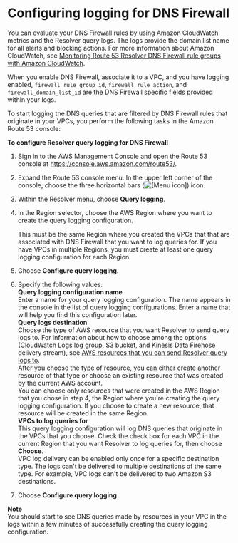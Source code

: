 # Configuring logging for DNS Firewall<a name="firewall-resolver-query-logs-configuring"></a>

 You can evaluate your DNS Firewall rules by using Amazon CloudWatch metrics and the Resolver query logs\. The logs provide the domain list name for all alerts and blocking actions\. For more information about Amazon CloudWatch, see [Monitoring Route 53 Resolver DNS Firewall rule groups with Amazon CloudWatch](monitoring-resolver-dns-firewall-with-cloudwatch.md)\.

When you enable DNS Firewall, associate it to a VPC, and you have logging enabled, `firewall_rule_group_id`, `firewall_rule_action`, and `firewall_domain_list_id` are the DNS Firewall specific fields provided within your logs\.

To start logging the DNS queries that are filtered by DNS Firewall rules that originate in your VPCs, you perform the following tasks in the Amazon Route 53 console:<a name="firewall-resolver-query-logs-configuring-procedure"></a>

**To configure Resolver query logging for DNS Firewall**

1. Sign in to the AWS Management Console and open the Route 53 console at [https://console\.aws\.amazon\.com/route53/](https://console.aws.amazon.com/route53/)\.

1. Expand the Route 53 console menu\. In the upper left corner of the console, choose the three horizontal bars \(![\[Menu icon\]](http://docs.aws.amazon.com/Route53/latest/DeveloperGuide/images/menu-icon.png)\) icon\.

1. Within the Resolver menu, choose **Query logging**\.

1. In the Region selector, choose the AWS Region where you want to create the query logging configuration\. 

   This must be the same Region where you created the VPCs that that are associated with DNS Firewall that you want to log queries for\. If you have VPCs in multiple Regions, you must create at least one query logging configuration for each Region\.

1. Choose **Configure query logging**\.

1. Specify the following values:  
**Query logging configuration name**  
Enter a name for your query logging configuration\. The name appears in the console in the list of query logging configurations\. Enter a name that will help you find this configuration later\.  
**Query logs destination**  
Choose the type of AWS resource that you want Resolver to send query logs to\. For information about how to choose among the options \(CloudWatch Logs log group, S3 bucket, and Kinesis Data Firehose delivery stream\), see [AWS resources that you can send Resolver query logs to](resolver-query-logs-choosing-target-resource.md)\.  
After you choose the type of resource, you can either create another resource of that type or choose an existing resource that was created by the current AWS account\.  
You can choose only resources that were created in the AWS Region that you chose in step 4, the Region where you're creating the query logging configuration\. If you choose to create a new resource, that resource will be created in the same Region\.  
**VPCs to log queries for**  
This query logging configuration will log DNS queries that originate in the VPCs that you choose\. Check the check box for each VPC in the current Region that you want Resolver to log queries for, then choose **Choose**\.  
VPC log delivery can be enabled only once for a specific destination type\. The logs can't be delivered to multiple destinations of the same type\. For example, VPC logs can't be delivered to two Amazon S3 destinations\.

1. Choose **Configure query logging**\.

**Note**  
You should start to see DNS queries made by resources in your VPC in the logs within a few minutes of successfully creating the query logging configuration\.
